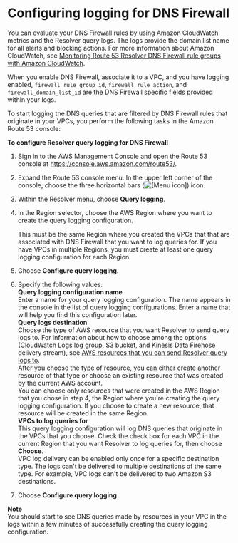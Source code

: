 # Configuring logging for DNS Firewall<a name="firewall-resolver-query-logs-configuring"></a>

 You can evaluate your DNS Firewall rules by using Amazon CloudWatch metrics and the Resolver query logs\. The logs provide the domain list name for all alerts and blocking actions\. For more information about Amazon CloudWatch, see [Monitoring Route 53 Resolver DNS Firewall rule groups with Amazon CloudWatch](monitoring-resolver-dns-firewall-with-cloudwatch.md)\.

When you enable DNS Firewall, associate it to a VPC, and you have logging enabled, `firewall_rule_group_id`, `firewall_rule_action`, and `firewall_domain_list_id` are the DNS Firewall specific fields provided within your logs\.

To start logging the DNS queries that are filtered by DNS Firewall rules that originate in your VPCs, you perform the following tasks in the Amazon Route 53 console:<a name="firewall-resolver-query-logs-configuring-procedure"></a>

**To configure Resolver query logging for DNS Firewall**

1. Sign in to the AWS Management Console and open the Route 53 console at [https://console\.aws\.amazon\.com/route53/](https://console.aws.amazon.com/route53/)\.

1. Expand the Route 53 console menu\. In the upper left corner of the console, choose the three horizontal bars \(![\[Menu icon\]](http://docs.aws.amazon.com/Route53/latest/DeveloperGuide/images/menu-icon.png)\) icon\.

1. Within the Resolver menu, choose **Query logging**\.

1. In the Region selector, choose the AWS Region where you want to create the query logging configuration\. 

   This must be the same Region where you created the VPCs that that are associated with DNS Firewall that you want to log queries for\. If you have VPCs in multiple Regions, you must create at least one query logging configuration for each Region\.

1. Choose **Configure query logging**\.

1. Specify the following values:  
**Query logging configuration name**  
Enter a name for your query logging configuration\. The name appears in the console in the list of query logging configurations\. Enter a name that will help you find this configuration later\.  
**Query logs destination**  
Choose the type of AWS resource that you want Resolver to send query logs to\. For information about how to choose among the options \(CloudWatch Logs log group, S3 bucket, and Kinesis Data Firehose delivery stream\), see [AWS resources that you can send Resolver query logs to](resolver-query-logs-choosing-target-resource.md)\.  
After you choose the type of resource, you can either create another resource of that type or choose an existing resource that was created by the current AWS account\.  
You can choose only resources that were created in the AWS Region that you chose in step 4, the Region where you're creating the query logging configuration\. If you choose to create a new resource, that resource will be created in the same Region\.  
**VPCs to log queries for**  
This query logging configuration will log DNS queries that originate in the VPCs that you choose\. Check the check box for each VPC in the current Region that you want Resolver to log queries for, then choose **Choose**\.  
VPC log delivery can be enabled only once for a specific destination type\. The logs can't be delivered to multiple destinations of the same type\. For example, VPC logs can't be delivered to two Amazon S3 destinations\.

1. Choose **Configure query logging**\.

**Note**  
You should start to see DNS queries made by resources in your VPC in the logs within a few minutes of successfully creating the query logging configuration\.
